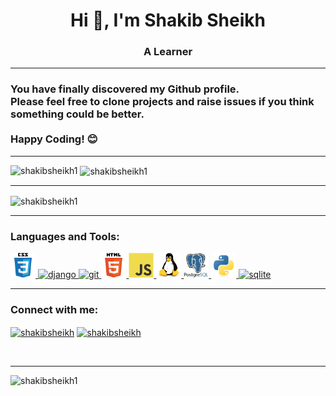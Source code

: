 <!-- ### Hi there 👋 -->

<!--
**shakibsheikh1/shakibsheikh1** is a ✨ _special_ ✨ repository because its `README.md` (this file) appears on your GitHub profile.

Here are some ideas to get you started:

- 🔭 I’m currently working on ...
- 🌱 I’m currently learning ...
- 👯 I’m looking to collaborate on ...
- 🤔 I’m looking for help with ...
- 💬 Ask me about ...
- 📫 How to reach me: ...
- 😄 Pronouns: ...
- ⚡ Fun fact: ...
-->

<h1 align="center">Hi 👋, I'm Shakib Sheikh</h1>
<h3 align="center">A Learner</h3>

-----

<h3>
You have finally discovered my Github profile. <br>
Please feel free to clone projects and raise issues if you think something could be better. <br>
<br>
Happy Coding! 😊
</h3>

-----

<p><img align="left" src="https://github-readme-stats.vercel.app/api/top-langs?username=shakibsheikh1&show_icons=true&locale=en&layout=compact" alt="shakibsheikh1" /

<p>&nbsp;<img align="center" src="https://github-readme-stats.vercel.app/api?username=shakibsheikh1&show_icons=true&locale=en" alt="shakibsheikh1" /></p>

-----

<p><img align="center" src="https://github-readme-streak-stats.herokuapp.com/?user=shakibsheikh1&" alt="shakibsheikh1" /></p>

-----

<h3 align="left">Languages and Tools:</h3>
<p align="left"> <a href="https://www.w3schools.com/css/" target="_blank" rel="noreferrer"> <img src="https://raw.githubusercontent.com/devicons/devicon/master/icons/css3/css3-original-wordmark.svg" alt="css3" width="40" height="40"/> </a> <a href="https://www.djangoproject.com/" target="_blank" rel="noreferrer"> <img src="https://cdn.worldvectorlogo.com/logos/django.svg" alt="django" width="40" height="40"/> </a> <a href="https://git-scm.com/" target="_blank" rel="noreferrer"> <img src="https://www.vectorlogo.zone/logos/git-scm/git-scm-icon.svg" alt="git" width="40" height="40"/> </a> <a href="https://www.w3.org/html/" target="_blank" rel="noreferrer"> <img src="https://raw.githubusercontent.com/devicons/devicon/master/icons/html5/html5-original-wordmark.svg" alt="html5" width="40" height="40"/> </a> <a href="https://developer.mozilla.org/en-US/docs/Web/JavaScript" target="_blank" rel="noreferrer"> <img src="https://raw.githubusercontent.com/devicons/devicon/master/icons/javascript/javascript-original.svg" alt="javascript" width="40" height="40"/> </a> <a href="https://www.linux.org/" target="_blank" rel="noreferrer"> <img src="https://raw.githubusercontent.com/devicons/devicon/master/icons/linux/linux-original.svg" alt="linux" width="40" height="40"/> </a> <a href="https://www.postgresql.org" target="_blank" rel="noreferrer"> <img src="https://raw.githubusercontent.com/devicons/devicon/master/icons/postgresql/postgresql-original-wordmark.svg" alt="postgresql" width="40" height="40"/> </a> <a href="https://www.python.org" target="_blank" rel="noreferrer"> <img src="https://raw.githubusercontent.com/devicons/devicon/master/icons/python/python-original.svg" alt="python" width="40" height="40"/> </a> <a href="https://www.sqlite.org/" target="_blank" rel="noreferrer"> <img src="https://www.vectorlogo.zone/logos/sqlite/sqlite-icon.svg" alt="sqlite" width="40" height="40"/> </a> </p>

-----

<h3 align="left">Connect with me:</h3>
<p align="left">
<a href="https://linkedin.com/in/shakibsheikh" target="blank"><img align="center" src="https://raw.githubusercontent.com/rahuldkjain/github-profile-readme-generator/master/src/images/icons/Social/linked-in-alt.svg" alt="shakibsheikh" height="30" width="40" /></a>
<a href="https://www.hackerrank.com/shakibsheikh" target="blank"><img align="center" src="https://raw.githubusercontent.com/rahuldkjain/github-profile-readme-generator/master/src/images/icons/Social/hackerrank.svg" alt="shakibsheikh" height="30" width="40" /></a>
</p>
<br>

-----

<p align="left"> <img src="https://komarev.com/ghpvc/?username=shakibsheikh1&label=Profile%20views&color=0e75b6&style=flat" alt="shakibsheikh1" /> </p>




